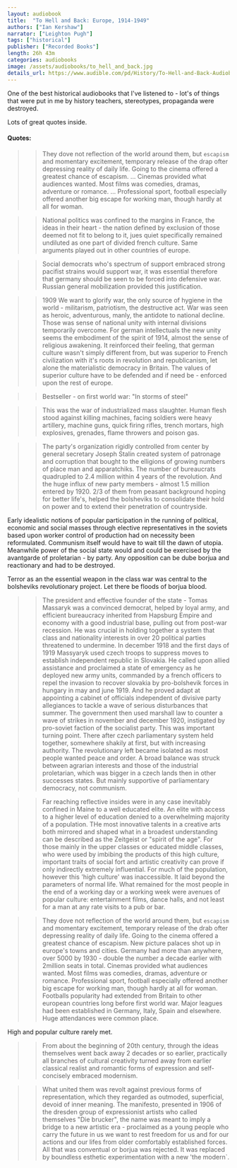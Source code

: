 ```yaml
---
layout: audiobook
title:  "To Hell and Back: Europe, 1914-1949"
authors: ["Ian Kershaw"]
narrator: ["Leighton Pugh"]
tags: ["historical"]
publisher: ["Recorded Books"]
length: 26h 43m
categories: audiobooks
image: /assets/audiobooks/to_hell_and_back.jpg
details_url: https://www.audible.com/pd/History/To-Hell-and-Back-Audiobook/B017RTQ6YK
---
```


One of the best historical audiobooks that I've listened to - lot's of things that were put in me by history teachers, stereotypes, propaganda were destroyed.

Lots of great quotes inside.

#### Quotes:
>> They dove not reflection of the world around them, but `escapism` and momentary excitement, temporary release of the drap ofter depressing reality of daily life. Going to the cinema offered a greatest chance of escapism. ... Cinemas provided what audiences wanted. Most films was comedies, dramas, adventure or romance. ... Professional sport, football especially offered another big escape for working man, though hardly at all for woman.  

>> National politics was confined to the margins in France, the ideas in their heart - the nation defined by exclusion of those deemed not fit to belong to it, jues quiet specifically remained undiluted as one part of divided french culture. Same arguments played out in other countries of europe.

>> Social democrats who's spectrum of support embraced strong pacifist strains would support war, it was essential therefore that germany should be seen to be forced into defensive war. Russian general mobilization provided this justification.

>> 1909 We want to glorify war, the only source of hygiene in the world - militarism, patriotism, the destructive act. War was seen as heroic, adventurous, manly, the antidote to national decline. Those was sense of national unity with internal divisions temporarily overcome. For german intellectuals the new unity seems the embodiment of the spirit of 1914, almost the sense of religious awakening. It reinforced their feeling, that german culture wasn't simply different from, but was superior to French civilization with it's roots in revolution and republicanism, let alone the materialistic democracy in Britain.
The values of superior culture have to be defended and if need be - enforced upon the rest of europe.

>> Bestseller - on first world war: "In storms of steel"

>> This was the war of industrialized mass slaughter. Human flesh stood against killing machines, facing soldiers were heavy artillery, machine guns, quick firing rifles, trench mortars, high explosives, grenades, flame throwers and poison gas.

>> The party's organization rigidly controlled from center by general secretary Joseph Stalin created system of patronage and corruption that bought to the elligions of growing numbers of place man and apparatchiks. The number of bureaucrats quadrupled to 2.4 million within 4 years of the revolution. And the huge influx of new party members - almost 1.5 million entered by 1920. 2/3 of them from peasant background hoping for better life's, helped the bolsheviks to consolidate their hold on power and to extend their penetration of countryside.

Early idealistic notions of popular participation in the running of political, economic and social masses through elective representatives in the soviets based upon worker control of production had on necessity been reformulated. Communism itself would have to wait till the dawn of utopia. Meanwhile power of the social state would and could be exercised by the avantgarde of proletarian - by party. Any opposition can be dube borjua and reactionary and had to be destroyed.

Terror as an the essential weapon in the class war was central to the bolsheviks revolutionary project.
Let there be floods of borjua blood.

>> The president and effective founder of the state - Tomas Massaryk was a convinced democrat, helped by loyal army, and efficient bureaucracy inherited from Hapsburg Empire and economy with a good industrial base, pulling out from post-war recession. He was crucial in holding together a system that class and nationality interests in over 20 political parties threatened to undermine.
In december 1918 and the first days of 1919 Massyaryk used czech troops to suppress moves to establish independent republic in Slovakia. He called upon allied assistance and proclaimed a state of emergency as he deployed new army units, commanded by a french officers to repel the invasion to recover slovakia by pro-bolshevik forces in hungary in may and june 1919.
And he proved adapt at appointing a cabinet of officials independent of divisive party allegiances to tackle a wave of serious disturbances that summer. The government then used marshall law to counter a wave of strikes in november and december 1920, instigated by pro-soviet faction of the socialist party. This was important turning point. There after czech parliamentary system held together, somewhere shakily at first, but with increasing authority. The revolutionary left became isolated as most people wanted peace and order. A broad balance was struck between agrarian interests and those of the industrial proletarian, which was bigger in a czech lands then in other successes states. But mainly supportive of parliamentary democracy, not communism.

>> Far reaching reflective insides were in any case inevitably confined in Maine to a well educated elite. An elite with access to a higher level of education denied to a overwhelming majority of a population. THe most innovative talents in a creative arts both mirrored and shaped what in a broadest understanding can be described as the Zeitgeist or "spirit of the age".
For those mainly in the upper classes or educated middle classes, who were used by imbibing the products of this high culture, important traits of social fort and artistic creativity can prove if only indirectly extremely influential. For much of the population, however this 'high culture' was inaccessible. It laid beyond the parameters of normal life. What remained for the most people in the end of a working day or a working week were avenues of popular culture: entertainment films, dance halls, and not least for a man at any rate visits to a pub or bar.

>> They dove not reflection of the world around them, but `escapism` and momentary excitement, temporary release of the drab ofter depressing reality of daily life. Going to the cinema offered a greatest chance of escapism. New picture palaces shot up in europe's towns and cities. Germany had more than anywhere, over 5000 by 1930 - double the number a decade earlier with 2million seats in total.
Cinemas provided what audiences wanted. Most films was comedies, dramas, adventure or romance.
Professional sport, football especially offered another big escape for working man, though hardly at all for woman.
Footballs popularity had extended from Britain to other european countries long before first world war. Major leagues had been established in Germany, Italy, Spain and elsewhere. Huge attendances were common place.

High and popular culture rarely met.

>> From about the beginning of 20th century, through the ideas themselves went back away 2 decades or so earlier, practically all branches of cultural creativity turned away from earlier classical realist and romantic forms of expression and self-concisely embraced modernism.

>> What united them was revolt against previous forms of representation, which they regarded as outmoded, superficial, devoid of inner meaning.
The manifesto, presented in 1906 of the dresden group of expressionist artists who called themselves "Die brucker", the name was meant to imply a bridge to a new artistic era - proclaimed as a young people who carry the future in us we want to rest freedom for us and for our actions and our lifes from older comfortably established forces. All that was conventual or borjua was rejected. It was replaced by boundless esthetic experimentation with a new 'the modern`.